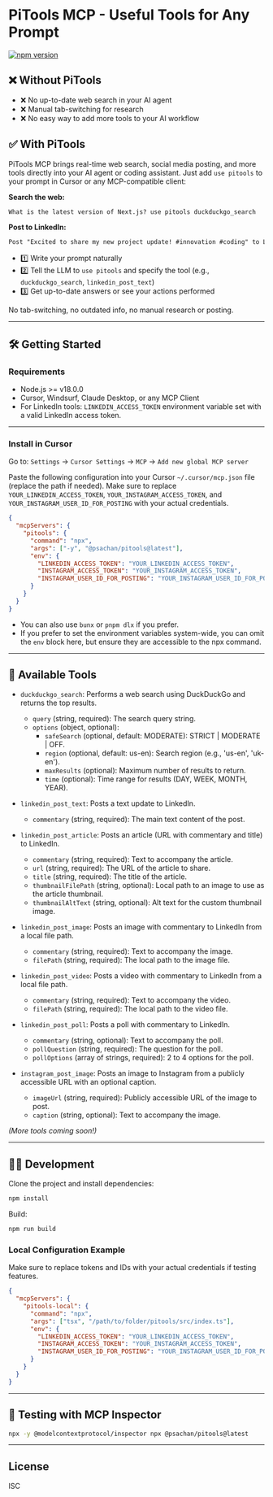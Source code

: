# PiTools MCP - Useful Tools for Any Prompt

[![npm version](https://img.shields.io/npm/v/@psachan/pitools)](https://www.npmjs.com/package/@psachan/pitools)

## ❌ Without PiTools

- ❌ No up-to-date web search in your AI agent
- ❌ Manual tab-switching for research
- ❌ No easy way to add more tools to your AI workflow

## ✅ With PiTools

PiTools MCP brings real-time web search, social media posting, and more tools directly into your AI agent or coding assistant. Just add `use pitools` to your prompt in Cursor or any MCP-compatible client:

**Search the web:**
```txt
What is the latest version of Next.js? use pitools duckduckgo_search
```

**Post to LinkedIn:**
```txt
Post "Excited to share my new project update! #innovation #coding" to LinkedIn. use pitools linkedin_post_text
```

- 1️⃣ Write your prompt naturally
- 2️⃣ Tell the LLM to `use pitools` and specify the tool (e.g., `duckduckgo_search`, `linkedin_post_text`)
- 3️⃣ Get up-to-date answers or see your actions performed

No tab-switching, no outdated info, no manual research or posting.

---

## 🛠️ Getting Started

### Requirements
- Node.js >= v18.0.0
- Cursor, Windsurf, Claude Desktop, or any MCP Client
- For LinkedIn tools: `LINKEDIN_ACCESS_TOKEN` environment variable set with a valid LinkedIn access token.

---

### Install in Cursor

Go to: `Settings` → `Cursor Settings` → `MCP` → `Add new global MCP server`

Paste the following configuration into your Cursor `~/.cursor/mcp.json` file (replace the path if needed). Make sure to replace `YOUR_LINKEDIN_ACCESS_TOKEN`, `YOUR_INSTAGRAM_ACCESS_TOKEN`, and `YOUR_INSTAGRAM_USER_ID_FOR_POSTING` with your actual credentials.

```json
{
  "mcpServers": {
    "pitools": {
      "command": "npx",
      "args": ["-y", "@psachan/pitools@latest"],
      "env": {
        "LINKEDIN_ACCESS_TOKEN": "YOUR_LINKEDIN_ACCESS_TOKEN",
        "INSTAGRAM_ACCESS_TOKEN": "YOUR_INSTAGRAM_ACCESS_TOKEN",
        "INSTAGRAM_USER_ID_FOR_POSTING": "YOUR_INSTAGRAM_USER_ID_FOR_POSTING"
      }
    }
  }
}
```

- You can also use `bunx` or `pnpm dlx` if you prefer.
- If you prefer to set the environment variables system-wide, you can omit the `env` block here, but ensure they are accessible to the npx command.

---

## 🧰 Available Tools

- `duckduckgo_search`: Performs a web search using DuckDuckGo and returns the top results.
  - `query` (string, required): The search query string.
  - `options` (object, optional):
    - `safeSearch` (optional, default: MODERATE): STRICT | MODERATE | OFF.
    - `region` (optional, default: us-en): Search region (e.g., 'us-en', 'uk-en').
    - `maxResults` (optional): Maximum number of results to return.
    - `time` (optional): Time range for results (DAY, WEEK, MONTH, YEAR).

- `linkedin_post_text`: Posts a text update to LinkedIn.
  - `commentary` (string, required): The main text content of the post.

- `linkedin_post_article`: Posts an article (URL with commentary and title) to LinkedIn.
  - `commentary` (string, required): Text to accompany the article.
  - `url` (string, required): The URL of the article to share.
  - `title` (string, required): The title of the article.
  - `thumbnailFilePath` (string, optional): Local path to an image to use as the article thumbnail.
  - `thumbnailAltText` (string, optional): Alt text for the custom thumbnail image.

- `linkedin_post_image`: Posts an image with commentary to LinkedIn from a local file path.
  - `commentary` (string, required): Text to accompany the image.
  - `filePath` (string, required): The local path to the image file.

- `linkedin_post_video`: Posts a video with commentary to LinkedIn from a local file path.
  - `commentary` (string, required): Text to accompany the video.
  - `filePath` (string, required): The local path to the video file.

- `linkedin_post_poll`: Posts a poll with commentary to LinkedIn.
  - `commentary` (string, optional): Text to accompany the poll.
  - `pollQuestion` (string, required): The question for the poll.
  - `pollOptions` (array of strings, required): 2 to 4 options for the poll.

- `instagram_post_image`: Posts an image to Instagram from a publicly accessible URL with an optional caption.
  - `imageUrl` (string, required): Publicly accessible URL of the image to post.
  - `caption` (string, optional): Text to accompany the image.

*(More tools coming soon!)*

---

## 🧑‍💻 Development

Clone the project and install dependencies:

```bash
npm install
```

Build:

```bash
npm run build
```

### Local Configuration Example

Make sure to replace tokens and IDs with your actual credentials if testing features.

```json
{
  "mcpServers": {
    "pitools-local": {
      "command": "npx",
      "args": ["tsx", "/path/to/folder/pitools/src/index.ts"],
      "env": {
        "LINKEDIN_ACCESS_TOKEN": "YOUR_LINKEDIN_ACCESS_TOKEN",
        "INSTAGRAM_ACCESS_TOKEN": "YOUR_INSTAGRAM_ACCESS_TOKEN",
        "INSTAGRAM_USER_ID_FOR_POSTING": "YOUR_INSTAGRAM_USER_ID_FOR_POSTING"
      }
    }
  }
}
```

---

## 🧪 Testing with MCP Inspector

```bash
npx -y @modelcontextprotocol/inspector npx @psachan/pitools@latest
```

---

## License
ISC 
